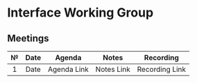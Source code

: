 # Interface Working Group

## Meetings

|  №  |      Date       | Agenda | Notes | Recording |
|:---:|:---------------:|:------:|:-----:|:---------:|
| 1 | Date | Agenda Link | Notes Link | Recording Link |
